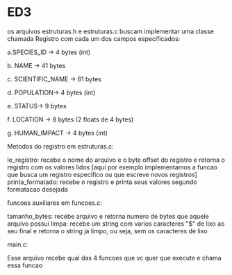 # ED3

os arquivos estruturas.h e estruturas.c buscam implementar uma classe chamada Registro com cada um dos campos especificados:

a.SPECIES_ID -> 4 bytes (int)

b. NAME -> 41 bytes

c. SCIENTIFIC_NAME -> 61 bytes

d. POPULATION-> 4 bytes (int)

e. STATUS-> 9 bytes

f. LOCATION -> 8 bytes (2 floats de 4 bytes)

g. HUMAN_IMPACT -> 4 bytes (int)

Metodos do registro em estruturas.c:

le_registro: recebe o nome do arquivo e o byte offset do registro e retorna o registro com os valores lidos
[aqui por exemplo implementamos a funcao que busca um registro especifico ou que escreve novos registros]
printa_formatado: recebe o registro e printa seus valores segundo formatacao desejada

funcoes auxiliares em funcoes.c:

tamanho_bytes: recebe arquivo e retorna numero de bytes que aquele arquivo possui
limpa: recebe um string com varios caracteres "$" de lixo ao seu final e retorna o string ja limpo,
ou seja, sem os caracteres de lixo

main.c:

Esse arquivo recebe qual das 4 funcoes que vc quer que execute e chama essa funcao
